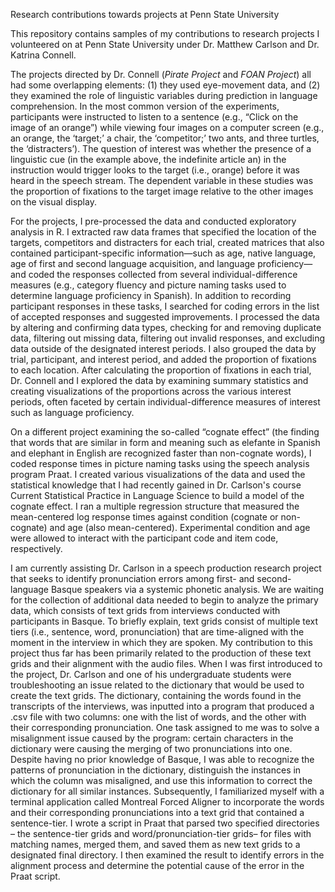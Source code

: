 Research contributions towards projects at Penn State University

This repository contains samples of my contributions to research projects I volunteered on at Penn State University under Dr. Matthew Carlson and Dr. Katrina Connell.

  The projects directed by Dr. Connell (_Pirate Project_ and _FOAN Project_) all had some overlapping elements: (1) they used eye-movement data, and (2) they examined the role of linguistic variables during prediction in language comprehension. In the most common version of the experiments, participants were instructed to listen to a sentence (e.g., “Click on the image of an orange”) while viewing four images on a computer screen (e.g., an orange, the ‘target;’ a chair, the ‘competitor;’ two ants, and three turtles, the ‘distracters’). The question of interest was whether the presence of a linguistic cue (in the example above, the indefinite article an) in the instruction would trigger looks to the target (i.e., orange) before it was heard in the speech stream. The dependent variable in these studies was the proportion of fixations to the target image relative to the other images on the visual display.
  
  For the projects, I pre-processed the data and conducted exploratory analysis in R. I extracted raw data frames that specified the location of the targets, competitors and distracters for each trial, created matrices that also contained participant-specific information—such as age, native language, age of first and second language acquisition, and language proficiency— and coded the responses collected from several individual-difference measures (e.g., category fluency and picture naming tasks used to determine language proficiency in Spanish). In addition to recording participant responses in these tasks, I searched for coding errors in the list of accepted responses and suggested improvements. I processed the data by altering and confirming data types, checking for and removing duplicate data, filtering out missing data, filtering out invalid responses, and excluding data outside of the designated interest periods. I also grouped the data by trial, participant, and interest period, and added the proportion of fixations to each location. After calculating the proportion of fixations in each trial, Dr. Connell and I explored the data by examining summary statistics and creating visualizations of the proportions across the various interest periods, often faceted by certain individual-difference measures of interest such as language proficiency. 
  
  On a different project examining the so-called “cognate effect” (the finding that words that are similar in form and meaning such as elefante in Spanish and elephant in English are recognized faster than non-cognate words), I coded response times in picture naming tasks using the speech analysis program Praat. I created various visualizations of the data and used the statistical knowledge that I had recently gained in Dr. Carlson's course Current Statistical Practice in Language Science to build a model of the cognate effect. I ran a multiple regression structure that measured the mean-centered log response times against condition (cognate or non-cognate) and age (also mean-centered). Experimental condition and age were allowed to interact with the participant code and item code, respectively.
  
  I am currently assisting Dr. Carlson in a speech production research project that seeks to identify pronunciation errors among first- and second-language Basque speakers via a systemic phonetic analysis. We are waiting for the collection of additional data needed to begin to analyze the primary data, which consists of text grids from interviews conducted with participants in Basque. To briefly explain, text grids consist of multiple text tiers (i.e., sentence, word, pronunciation) that are time-aligned with the moment in the interview in which they are spoken. My contribution to this project thus far has been primarily related to the production of these text grids and their alignment with the audio files. When I was first introduced to the project, Dr. Carlson and one of his undergraduate students were troubleshooting an issue related to the dictionary that would be used to create the text grids. The dictionary, containing the words found in the transcripts of the interviews, was inputted into a program that produced a .csv file with two columns: one with the list of words, and the other with their corresponding pronunciation. One task assigned to me was to solve a misalignment issue caused by the program: certain characters in the dictionary were causing the merging of two pronunciations into one. Despite having no prior knowledge of Basque, I was able to recognize the patterns of pronunciation in the dictionary, distinguish the instances in which the column was misaligned, and use this information to correct the dictionary for all similar instances. Subsequently, I familiarized myself with a terminal application called Montreal Forced Aligner to incorporate the words and their corresponding pronunciations into a text grid that contained a sentence-tier. I wrote a script in Praat that parsed two specified directories – the sentence-tier grids and word/pronunciation-tier grids– for files with matching names, merged them, and saved them as new text grids to a designated final directory. I then examined the result to identify errors in the alignment process and determine the potential cause of the error in the Praat script.
